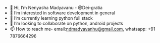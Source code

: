 - 👋 Hi, I’m Nenyasha Madyavanu - @Dei-gratia
- 👀 I’m interested in software development in general
- 🌱 I’m currently learning python full stack
- 💞️ I’m looking to collaborate on python, android projects
- 📫 How to reach me- email:ndmadyavanhu@gmail.com, whatsapp: +91 7876664296

<!---
Dei-gratia/Dei-gratia is a ✨ special ✨ repository because its `README.md` (this file) appears on your GitHub profile.
You can click the Preview link to take a look at your changes.
--->
